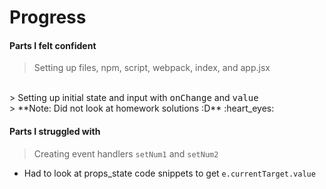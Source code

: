 # Progress


#### Parts I felt confident
> Setting up files, npm, script, webpack, index, and app.jsx
<br>
> Setting up initial state and input with <kbd>onChange</kbd> and <kbd>value</kbd> 
<br>
> **Note: Did not look at homework solutions :D** :heart_eyes: 

#### Parts I struggled with
> Creating event handlers `setNum1` and `setNum2`
  * Had to look at props_state code snippets to get `e.currentTarget.value` 
